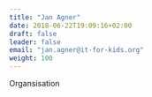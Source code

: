 ```yaml
---
title: "Jan Agner"
date: 2018-06-22T19:09:16+02:00
draft: false
leader: false
email: "jan.agner@it-for-kids.org"
weight: 100
---
```


Organsisation
